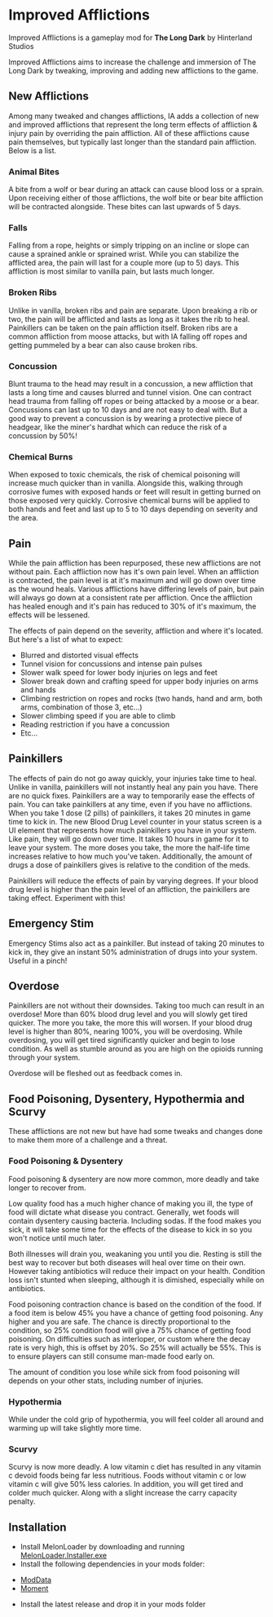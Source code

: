 # Improved Afflictions

Improved Afflictions is a gameplay mod for **The Long Dark** by Hinterland Studios

Improved Afflictions aims to increase the challenge and immersion of The Long Dark by tweaking, improving and adding new afflictions to the game.

## New Afflictions

Among many tweaked and changes afflictions, IA adds a collection of new and improved afflictions that represent the long term effects of affliction & injury pain by overriding the pain affliction. All of these afflictions cause pain themselves, but typically last longer than the standard pain affliction. Below is a list.

### Animal Bites

A bite from a wolf or bear during an attack can cause blood loss or a sprain. Upon receiving either of those afflictions, the wolf bite or bear bite affliction will be contracted alongside. These bites can last upwards of 5 days.

### Falls

Falling from a rope, heights or simply tripping on an incline or slope can cause a sprained ankle or sprained wrist. While you can stabilize the afflicted area, the pain will last for a couple more (up to 5) days. This affliction is most similar to vanilla pain, but lasts much longer.

### Broken Ribs

Unlike in vanilla, broken ribs and pain are separate. Upon breaking a rib or two, the pain will be afflicted and lasts as long as it takes the rib to heal. Painkillers can be taken on the pain affliction itself. Broken ribs are a common affliction from moose attacks, but with IA falling off ropes and getting pummeled by a bear can also cause broken ribs. 

### Concussion

Blunt trauma to the head may result in a concussion, a new affliction that lasts a long time and causes blurred and tunnel vision. One can contract head trauma from falling off ropes or being attacked by a moose or a bear. Concussions can last up to 10 days and are not easy to deal with. But a good way to prevent a concussion is by wearing a protective piece of headgear, like the miner's hardhat which can reduce the risk of a concussion by 50%!

### Chemical Burns

When exposed to toxic chemicals, the risk of chemical poisoning will increase much quicker than in vanilla. Alongside this, walking through corrosive fumes with exposed hands or feet will result in getting burned on those exposed very quickly. Corrosive chemical burns will be applied to both hands and feet and last up to 5 to 10 days depending on severity and the area. 

## Pain

While the pain affliction has been repurposed, these new afflictions are not without pain. Each affliction now has it's own pain level. When an affliction is contracted, the pain level is at it's maximum and will go down over time as the wound heals. Various afflictions have differing levels of pain, but pain will always go down at a consistent rate per affliction. Once the affliction has healed enough and it's pain has reduced to 30% of it's maximum, the effects will be lessened.

The effects of pain depend on the severity, affliction and where it's located. But here's a list of what to expect:

* Blurred and distorted visual effects
* Tunnel vision for concussions and intense pain pulses
* Slower walk speed for lower body injuries on legs and feet
* Slower break down and crafting speed for upper body injuries on arms and hands
* Climbing restriction on ropes and rocks (two hands, hand and arm, both arms, combination of those 3, etc...)
* Slower climbing speed if you are able to climb
* Reading restriction if you have a concussion
* Etc...

## Painkillers

The effects of pain do not go away quickly, your injuries take time to heal. Unlike in vanilla, painkillers will not instantly heal any pain you have. There are no quick fixes. 
Painkillers are a way to temporarily ease the effects of pain. You can take painkillers at any time, even if you have no afflictions. When you take 1 dose (2 pills) of painkillers, it takes 20 minutes in game time to kick in. The new Blood Drug Level counter in your status screen is a UI element that represents how much painkillers you have in your system. Like pain, they will go down over time. It takes 10 hours in game for it to leave your system. The more doses you take, the more the half-life time increases relative to how much you've taken. Additionally, the amount of drugs a dose of painkillers gives is relative to the condition of the meds.

Painkillers will reduce the effects of pain by varying degrees. If your blood drug level is higher than the pain level of an affliction, the painkillers are taking effect. Experiment with this! 

## Emergency Stim

Emergency Stims also act as a painkiller. But instead of taking 20 minutes to kick in, they give an instant 50% administration of drugs into your system. Useful in a pinch!

## Overdose

Painkillers are not without their downsides. Taking too much can result in an overdose! More than 60% blood drug level and you will slowly get tired quicker. The more you take, the more this will worsen. If your blood drug level is higher than 80%, nearing 100%, you will be overdosing. While overdosing, you will get tired significantly quicker and begin to lose condition. As well as stumble around as you are high on the opioids running through your system. 

Overdose will be fleshed out as feedback comes in.

## Food Poisoning, Dysentery, Hypothermia and Scurvy

These afflictions are not new but have had some tweaks and changes done to make them more of a challenge and a threat.

### Food Poisoning & Dysentery

Food poisoning & dysentery are now more common, more deadly and take longer to recover from. 

Low quality food has a much higher chance of making you ill, the type of food will dictate what disease you contract. Generally, wet foods will contain dysentery causing bacteria. Including sodas.
If the food makes you sick, it will take some time for the effects of the disease to kick in so you won't notice until much later. 

Both illnesses will drain you, weakaning you until you die. Resting is still the best way to recover but both diseases will heal over time on their own. However taking antibiotics will reduce their
impact on your health. Condition loss isn't stunted when sleeping, although it is dimished, especially while on antibiotics. 

Food poisoning contraction chance is based on the condition of the food. If a food item is below 45% you have a chance of getting food poisoning. Any higher and you are safe. The chance is directly proportional to the condition, so 25% condition food will give a 75% chance of getting food poisoning. On difficulties such as interloper, or custom where the decay rate is very high, this is offset by 20%. So 25% will actually be 55%. This is to ensure players can still consume man-made food early on.

The amount of condition you lose while sick from food poisoning will depends on your other stats, including number of injuries.

### Hypothermia

While under the cold grip of hypothermia, you will feel colder all around and warming up will take slightly more time.

### Scurvy

Scurvy is now more deadly. A low vitamin c diet has resulted in any vitamin c devoid foods being far less nutritious. Foods without vitamin c or low vitamin c will give 50% less calories. In addition,
you will get tired and colder much quicker. Along with a slight increase the carry capacity penalty. 


## Installation

* Install MelonLoader by downloading and running [MelonLoader.Installer.exe](https://github.com/HerpDerpinstine/MelonLoader/releases/latest/download/MelonLoader.Installer.exe)
* Install the following dependencies in your mods folder: 

- [ModData](https://github.com/dommrogers/ModData/releases/latest)
- [Moment](https://github.com/No3371/TLD-Moment/releases/latest)

* Install the latest release and drop it in your mods folder
